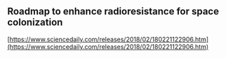 ## Roadmap to enhance radioresistance for space colonization
  
  [https://www.sciencedaily.com/releases/2018/02/180221122906.htm](https://www.sciencedaily.com/releases/2018/02/180221122906.htm)